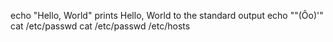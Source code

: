 echo "Hello, World" prints Hello, World to the standard output
echo "\"(Ôo)'"
cat /etc/passwd
cat /etc/passwd /etc/hosts
